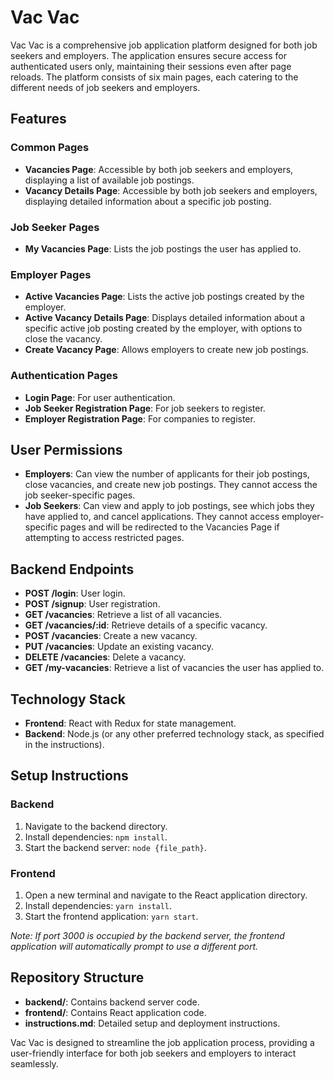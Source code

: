# Vac Vac

Vac Vac is a comprehensive job application platform designed for both job seekers and employers. The
application ensures secure access for authenticated users only, maintaining their sessions even
after page reloads. The platform consists of six main pages, each catering to the different needs of
job seekers and employers.

## Features

### Common Pages

- **Vacancies Page**: Accessible by both job seekers and employers, displaying a list of available
  job postings.
- **Vacancy Details Page**: Accessible by both job seekers and employers, displaying detailed
  information about a specific job posting.

### Job Seeker Pages

- **My Vacancies Page**: Lists the job postings the user has applied to.

### Employer Pages

- **Active Vacancies Page**: Lists the active job postings created by the employer.
- **Active Vacancy Details Page**: Displays detailed information about a specific active job posting
  created by the employer, with options to close the vacancy.
- **Create Vacancy Page**: Allows employers to create new job postings.

### Authentication Pages

- **Login Page**: For user authentication.
- **Job Seeker Registration Page**: For job seekers to register.
- **Employer Registration Page**: For companies to register.

## User Permissions

- **Employers**: Can view the number of applicants for their job postings, close vacancies, and
  create new job postings. They cannot access the job seeker-specific pages.
- **Job Seekers**: Can view and apply to job postings, see which jobs they have applied to, and
  cancel applications. They cannot access employer-specific pages and will be redirected to the
  Vacancies Page if attempting to access restricted pages.

## Backend Endpoints

- **POST /login**: User login.
- **POST /signup**: User registration.
- **GET /vacancies**: Retrieve a list of all vacancies.
- **GET /vacancies/:id**: Retrieve details of a specific vacancy.
- **POST /vacancies**: Create a new vacancy.
- **PUT /vacancies**: Update an existing vacancy.
- **DELETE /vacancies**: Delete a vacancy.
- **GET /my-vacancies**: Retrieve a list of vacancies the user has applied to.

## Technology Stack

- **Frontend**: React with Redux for state management.
- **Backend**: Node.js (or any other preferred technology stack, as specified in the instructions).

## Setup Instructions

### Backend

1. Navigate to the backend directory.
2. Install dependencies: `npm install`.
3. Start the backend server: `node {file_path}`.

### Frontend

1. Open a new terminal and navigate to the React application directory.
2. Install dependencies: `yarn install`.
3. Start the frontend application: `yarn start`.

*Note: If port 3000 is occupied by the backend server, the frontend application will automatically
prompt to use a different port.*

## Repository Structure

- **backend/**: Contains backend server code.
- **frontend/**: Contains React application code.
- **instructions.md**: Detailed setup and deployment instructions.

Vac Vac is designed to streamline the job application process, providing a user-friendly interface
for both job seekers and employers to interact seamlessly.

